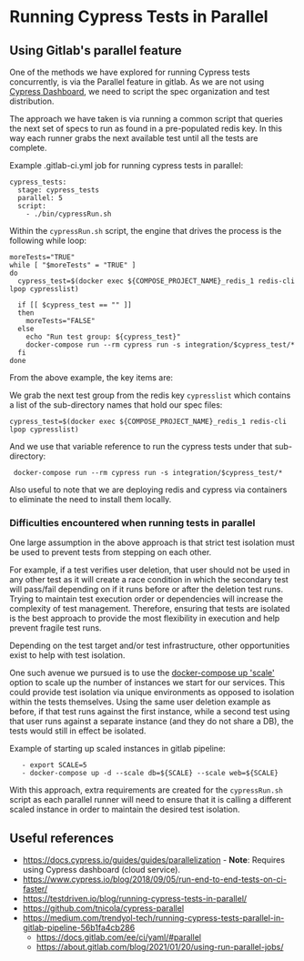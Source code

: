 # Running Cypress Tests in Parallel

## Using Gitlab's parallel feature
One of the methods we have explored for running Cypress tests concurrently, is via the Parallel feature in gitlab. As we are not using [Cypress Dashboard](https://docs.cypress.io/guides/dashboard/introduction), we need to script the spec organization and test distribution.

The approach we have taken is via running a common script that queries the next set of specs to run as found in a pre-populated redis key. In this way each runner grabs the next available test until all the tests are complete.

Example .gitlab-ci.yml job for running cypress tests in parallel:
```
cypress_tests:
  stage: cypress_tests
  parallel: 5
  script:
    - ./bin/cypressRun.sh
```

Within the `cypressRun.sh` script, the engine that drives the process is the following while loop:

```
moreTests="TRUE"
while [ "$moreTests" = "TRUE" ]
do
  cypress_test=$(docker exec ${COMPOSE_PROJECT_NAME}_redis_1 redis-cli lpop cypresslist)

  if [[ $cypress_test == "" ]]
  then
    moreTests="FALSE"
  else
    echo "Run test group: ${cypress_test}"
    docker-compose run --rm cypress run -s integration/$cypress_test/*
  fi
done
```

From the above example, the key items are:

We grab the next test group from the redis key `cypresslist` which contains a list of the sub-directory names that hold our spec files:
```
cypress_test=$(docker exec ${COMPOSE_PROJECT_NAME}_redis_1 redis-cli lpop cypresslist)
```
And we use that variable reference to run the cypress tests under that sub-directory:
```
 docker-compose run --rm cypress run -s integration/$cypress_test/*
```
Also useful to note that we are deploying redis and cypress via containers to eliminate the need to install them locally.

### Difficulties encountered when running tests in parallel
One large assumption in the above approach is that strict test isolation must be used to prevent tests from stepping on each other.

For example, if a test verifies user deletion, that user should not be used in any other test as it will create a race condition in which the secondary test will pass/fail depending on if it runs before or after the deletion test runs. Trying to maintain test execution order or dependencies will increase the complexity of test management. Therefore, ensuring that tests are isolated is the best approach to provide the most flexibility in execution and help prevent fragile test runs.

Depending on the test target and/or test infrastructure, other opportunities exist to help with test isolation.

One such avenue we pursued is to use the [docker-compose up 'scale'](https://docs.docker.com/compose/reference/up/) option to scale up the number of instances we start for our services. This could provide test isolation via unique environments as opposed to isolation within the tests themselves. Using the same user deletion example as before, if that test runs against the first instance, while a second test using that user runs against a separate instance (and they do not share a DB), the tests would still in effect be isolated.

Example of starting up scaled instances in gitlab pipeline:
```
   - export SCALE=5
   - docker-compose up -d --scale db=${SCALE} --scale web=${SCALE}
```

With this approach, extra requirements are created for the `cypressRun.sh` script as each parallel runner will need to ensure that it is calling a different scaled instance in order to maintain the desired test isolation.

## Useful references

* https://docs.cypress.io/guides/guides/parallelization - **Note**: Requires using Cypress dashboard (cloud service).
* https://www.cypress.io/blog/2018/09/05/run-end-to-end-tests-on-ci-faster/
* https://testdriven.io/blog/running-cypress-tests-in-parallel/
* https://github.com/tnicola/cypress-parallel
* https://medium.com/trendyol-tech/running-cypress-tests-parallel-in-gitlab-pipeline-56b1fa4cb286
   * https://docs.gitlab.com/ee/ci/yaml/#parallel
   * https://about.gitlab.com/blog/2021/01/20/using-run-parallel-jobs/ 
